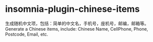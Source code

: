 # insomnia-plugin-chinese-items
生成随机中文项，包括：简单的中文名，手机号，座机号，邮编，邮箱等。Generate a Chinese items, include: Chinese Name, CellPhone, Phone, Postcode, Email, etc.
